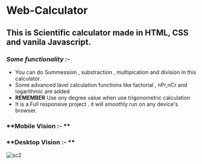 # Web-Calculator
## **This is Scientific calculator made in HTML, CSS and vanila Javascript.**

### _Some functionality :-_
- You can do Summession , substraction , multipication and division in this calculator.
- Some advanced lavel calculation functions like factorial , nPr,nCr and logarithmic are added
- **REMEMBER** Use ony degree value when use trigonometric calculation
- It is a Full responsive project . it will smoothly run on any device's browser.
### **Mobile Vision :- **
### **Desktop Vision :- **
  
![sc2](https://user-images.githubusercontent.com/63612820/119249863-ba11ba80-bbb9-11eb-8e52-e7253ae17545.png)
